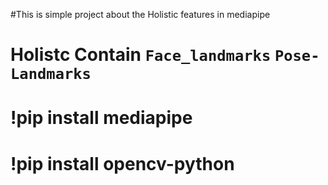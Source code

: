#This is simple project about the Holistic features in mediapipe
# Holistc Contain  `Face_landmarks`    `Pose-Landmarks`  
# !pip install mediapipe 
# !pip install opencv-python
